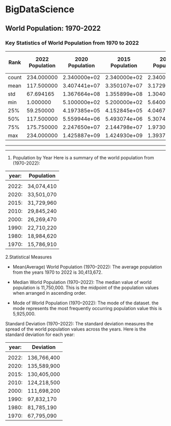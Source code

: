 # BigDataScience
## World Population: 1970-2022
### Key Statistics of World Population from 1970 to 2022

| Rank | 2022 Population|2020 Population | 2015 Population| 2010 Population| 2000 Population| 1990 Population|1990 Population|1990 Population|1980 Population|1970 Population|Area (km²)|Density (per km²)|Growth Rate|World Population Percentage
|---|---|---|---|---|---|---|---|---|---|---|---|---|---|---|
|count |234.000000|2.340000e+02 |2.340000e+02 |2.340000e+02|2.340000e+02|2.340000e+02|2.340000e+02|2.340000e+02|2.340000e+02|2.340000e+02|2.340000e+02|234.000000|234.000000|234.000000|234.000000
mean| 117.500000|3.407441e+07|3.350107e+07|3.172996e+07|2.984524e+07|2.626947e+07|2.271022e+07|1.898462e+07|1.578691e+07|5.814494e+05|5.814494e+05|452.127044|1.009577|0.427051|
std|67.694165|1.367664e+08|1.355899e+08|1.304050e+08|1.242185e+08|1.116982e+08|9.783217e+07|8.178519e+07|6.779509e+07|1.761841e+06|1.761841e+06|2066.121904|0.013385|1.714977|
min|1.000000|5.100000e+02|5.200000e+02|5.640000e+02|5.960000e+02|6.510000e+02|7.000000e+02|7.520000e+02|1.000000e+00|0.026100|0.026100|0.912000|0.000000
25%|59.250000|4.197385e+05|4.152845e+05|4.046760e+05|3.931490e+05|3.272420e+05|2.641158e+05|2.296142e+05|1.559970e+05|2.650000e+03|2.650000e+03|38.417875|1.001775|0.010000
50%|117.500000|5.559944e+06|5.493074e+06|5.307400e+06|4.942770e+06|4.292907e+06|3.825410e+06|3.141146e+06|2.604830e+06|8.119950e+04|8.119950e+04|95.346750|1.007900|0.070000|
75%|175.750000|2.247650e+07|2.144798e+07|1.973085e+07|1.915957e+07|1.576230e+07|1.186923e+07|9.826054e+06|8.817329e+06|4.304258e+05|4.304258e+05|238.933250|1.016950|0.280000|
max|234.000000|1.425887e+09|1.424930e+09|1.393715e+09|1.348191e+09|1.264099e+09|1.153704e+09|9.823725e+08|8.225344e+08|1.709824e+07|1.709824e+07|23172.266700|1.069100|17.880000
-------------------------------------------

-------


1. Population by Year
Here is a summary of the world population from (1970-2022):


|year:|Population|
--------|----------
|||
|2022:|34,074,410|
| 2020: | 33,501,070|
| 2015: | 31,729,960|
2010: | 29,845,240
2000: |26,269,470
1990: |22,710,220
1980: |18,984,620
|1970: |15,786,910|

2.Statistical Measures
* Mean(Average) World Population (1970–2022):
The average population from the years 1970 to 2022 is 30,413,672.

* Median World Population (1970–2022):
The median value of world population is 11,750,000. This is the midpoint of the population values when arranged in ascending order.

* Mode of World Population (1970–2022):
The mode of the dataset. the mode represents the most frequently occurring population value this is 5,925,000. 

Standard Deviation (1970–2022):
The standard deviation measures the spread of the world population values across the years. Here is the standard deviation for each year:

|**year:**|**Deviation**| 
--------|---------
|| |
|2022:| 136,766,400|
| 2020: | 135,589,900 |
|2015:  | 130,405,000 |
| 2010: | 124,218,500 |
|2000:  | 111,698,200|
|1990:  |97,832,170|
|1980:  |81,785,190|
|1970: |67,795,090|